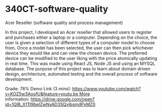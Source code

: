 # 340CT-software-quality
Acer Reseller (software quality and process management)

In this project, I developed an Acer reseller that allowed users to register and purchases either a laptop or a computer. Depending on the choice, the user is given a selection of different types of a computer model to choose from. Once a model has been selected, the user can then pick whichever device they would like and can view the chosen device. The preferred device can be modified to the user liking with the price atomically updating in real time. This was made using React JS, Node JS and using an MYSQL database. The purpose of this project was to learn about domain driven design, architecture, automated testing and the overall process of software development.

Grade: 78% Demo Link (3 mins): https://www.youtube.com/watch?v=KOZ5w3AoofU&feature=youtu.be More information: https://drive.google.com/open?id=1QlB_X1Tt9beIZwNyAD3SQvjbsmdPxMZ0

